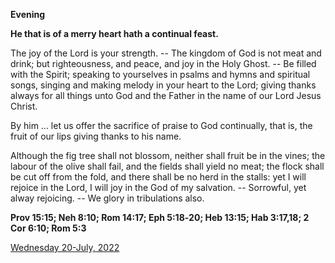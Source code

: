 **Evening**

**He that is of a merry heart hath a continual feast.**
 
The joy of the Lord is your strength. -- The kingdom of God is not meat and drink; but righteousness, and peace, and joy in the Holy Ghost. -- Be filled with the Spirit; speaking to yourselves in psalms and hymns and spiritual songs, singing and making melody in your heart to the Lord; giving thanks always for all things unto God and the Father in the name of our Lord Jesus Christ.
 
By him ... let us offer the sacrifice of praise to God continually, that is, the fruit of our lips giving thanks to his name.
 
Although the fig tree shall not blossom, neither shall fruit be in the vines; the labour of the olive shall fail, and the fields shall yield no meat; the flock shall be cut off from the fold, and there shall be no herd in the stalls: yet I will rejoice in the Lord, I will joy in the God of my salvation. -- Sorrowful, yet alway rejoicing. -- We glory in tribulations also.  

**Prov 15:15; Neh 8:10; Rom 14:17; Eph 5:18‑20; Heb 13:15; Hab 3:17,18; 2 Cor 6:10; Rom 5:3**

[Wednesday 20-July, 2022](https://t.me/daily_light)
